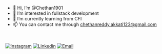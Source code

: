 - 👋 Hi, I’m @Chethan1901
- 👀 I’m interested in fullstack development 
- 🌱 I’m currently learning from CFI
- 📫 You can contact me through chethanreddy.akkati123@gmail.com

<!---
Chethan1901/Chethan1901 is a ✨ special ✨ repository because its `README.md` (this file) appears on your GitHub profile.
You can click the Preview link to take a look at your changes.
--->

<br>

[![Instagram](https://img.shields.io/badge/Instagram-adnan_developer-%23bc2a8d%09)](https://instagram.com/adnan_developer)
[![Linkedin](https://img.shields.io/badge/Linked%20in-AdnanAliKhan-blue)](https://www.linkedin.com/in/chethanreddyakkati)
[![Email](https://img.shields.io/badge/Email-adnan@code.in-red)](mailto:chethanreddy.akkati123@gmail.com)
